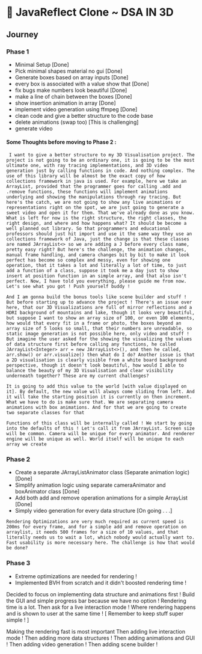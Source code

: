 # 🌟 JavaReflect Clone ~ DSA IN 3D

## Journey

### Phase 1
- Minimal Setup [Done]
- Pick minimal shapes material no gui [Done]
- Generate boxes based on array inputs [Done]
- every box is associated with a value show that [Done]
- fix bugs make numbers look beautiful [Done]
- make a line of chain between the boxes [Done]
- show insertion animation in array [Done]
- implement video generation using ffmpeg [Done]
- clean code and give a better structure to the code base
- delete animations (swap too) [This is challenging]
- generate video

#### Some Thoughts before moving to Phase 2 :

```
 I want to give a better structure to my 3D Visualisation project. The project is not going to be an ordinary one, it is going to be the most ultimate one, with ray tracing implementations, and 3D video generation just by calling functions in code. And nothing complex. The use of this library will be almost be the exact copy of how collections framework in java is used. For example, here we take an ArrayList, provided that the programmer goes for calling .add and .remove functions, these functions will implement animations underlying and showing the manipulations through ray tracing. But here's the catch, we are not going to show any live animations or representations right on the spot, we are just going to generate a sweet video and open it for them. That we've already done as you know. What is left for now is the right structure, the right classes, the right design, and where and how happens what? It should be become a well planned out library. So that programmers and educational professors should just hit import and use it the same way they use an collections framework of Java, just the change is that these classes are named JArrayList<> so we are adding a J before every class name, pretty easy right? But here's the challenge, the animation changes, manual frame handling, and camera changes bit by bit to make it look perfect has become so complex and messy, even for showing one operation, that it takes a lot and literally a lot of time, to just add a function of a class, suppose it took me a day just to show insert at position function in an simple array, and that also isn't perfect. Now, I have told you everything, please guide me from now. Let's see what you got ! Push yourself buddy !
 
And I am gonna build the bonus tools like scene builder and stuff ! But before starting up to advance the project ! There's an issue over here, that our 3D Visualizations are full of mirror reflections and a HDRI background of mountains and lake, though it looks very beautiful, but suppose I want to show an array size of 100, or even 100 elements, how would that every fit in a frame or photo, the boxes beyond an array size of 5 looks so small, that their numbers are unreadable, so static image generation is not possible here, only video and stuff ! But imagine the user asked for the showing the visualizing the values of data structure first before calling any functions, he called JArrayList<Integer> arr = new JArrayList<>(), and then he called, arr.show() or arr.visualize() then what do I do? Another issue is that a 2D visualisation is clearly visible from a white board background perspective, though it doesn't look beautiful, how would I able to balance the beauty of my 3D Visualisation and clear visibility underneath together? These are my current challenges?

It is going to add this value to the world [with value displayed on it]. By default, the new value will always come sliding from left. And it will take the starting position it is currently on then increment. What we have to do is make sure that. We are separating camera animations with box animations. And for that we are going to create two separate classes for that

Functions of this class will be internally called ! We start by going into the defaults of this ! Let's call it from JArrayList. Screen size will be common. Camera will be unique for every animator. And renderer engine will be unique as well. World itself will be unique to each array we create

```

### Phase 2
- Create a separate JArrayListAnimator class (Separate animation logic) [Done]
- Simplify animation logic using separate cameraAnimator and boxAnimator class [Done]
- Add both add and remove operation animations for a simple ArrayList [Done]
- Simply video generation for every data structure [On going . . .]

```
Rendering Optimizations are very much required as current speed is 200ms for every frame, and for a simple add and remove operation on arraylist, it needs 500 frames for a size of 10 values, and that literally needs us to wait a lot, which nobody would actually want to. Fast usability is more necessary here. The challenge is how that would be done?
```

### Phase 3
- Extreme optimizations are needed for rendering ! 
- Implemented BVH from scratch and it didn't boosted rendering time !

Decided to focus on implementing data structure and animations first !
Build the GUI and simple progress bar because we have no option ! Rendering time is a lot.
Then ask for a live interaction mode ! Where rendering happens and is shown to user at the same time !
[ Remember to keep stuff super simple ! ]

Making the rendering fast is most important
Then adding live interaction mode !
Then adding more data structures !
Then adding animations and GUI !
Then adding video generation !
Then adding scene builder !
